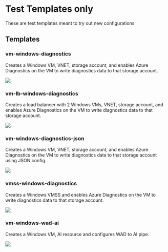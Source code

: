 # Test Templates only
These are test templates meant to try out new configurations



## Templates 

### vm-windows-diagnostics

Creates a Windows VM, VNET, storage account, and enables Azure Diagnostics on the VM to write diagnostics data to that storage account.

<a href="https://portal.azure.com/#create/Microsoft.Template/uri/https%3A%2F%2Fraw.githubusercontent.com%2Fsbtron%2FAzureResourceManagerTemplates%2Fmaster%2FTest%2Fvm-windows-diagnostics%2Fvm-windows-diagnostics%2FTemplates%2FWindowsVirtualMachine.json" target="_blank">
    <img src="http://azuredeploy.net/deploybutton.png"/>
</a>


### vm-lb-windows-diagnostics

Creates a load balancer with 2 Windows VMs, VNET, storage account, and enables Azure Diagnostics on the VM to write diagnostics data to that storage account.

<a href="https://portal.azure.com/#create/Microsoft.Template/uri/https%3A%2F%2Fraw.githubusercontent.com%2Fsbtron%2FAzureResourceManagerTemplates%2Fmaster%2FTest%2Flbvm-windows-diagnostics%2Flbvm-windows-diagnostics%2FTemplates%2FLoadBalancedVirtualMachine.json" target="_blank">
    <img src="http://azuredeploy.net/deploybutton.png"/>
</a>

### vm-windows-diagnostics-json

Creates a Windows VM, VNET, storage account, and enables Azure Diagnostics on the VM to write diagnostics data to that storage account using JSON config.

<a href="https://portal.azure.com/#create/Microsoft.Template/uri/https%3A%2F%2Fraw.githubusercontent.com%2Fsbtron%2FAzureResourceManagerTemplates%2Fmaster%2FTest%2Fvm-windows-diagnostics-json%2Fvm-windows-diagnostics-json%2FTemplates%2FWindowsVirtualMachine.json" target="_blank">
    <img src="http://azuredeploy.net/deploybutton.png"/>
</a>

### vmss-windows-diagnostics

Creates a Windows VMSS and enables Azure Diagnostics on the VM to write diagnostics data to that storage account.

<a href="https://portal.azure.com/#create/Microsoft.Template/uri/https%3A%2F%2Fraw.githubusercontent.com%2Fsbtron%2FAzureResourceManagerTemplates%2Fmaster%2FTest%2Fvmss-windows-diagnostics%2Fvmss-windows-diagnostics%2FTemplates%2FWindowsVirtualMachineScaleSet.json" target="_blank">
    <img src="http://azuredeploy.net/deploybutton.png"/>
</a>

### vm-windows-wad-ai

Creates a Windows VM, AI resource and configures WAD to AI pipe.

<a href="https://portal.azure.com/#create/Microsoft.Template/uri/https%3A%2F%2Fraw.githubusercontent.com%2Fsbtron%2FAzureResourceManagerTemplates%2Fmaster%2FTest%2Fvm-windows-wad-ai%2Fvm-windows-wad-ai%2FTemplates%2FDeploymentTemplate.json" target="_blank">
    <img src="http://azuredeploy.net/deploybutton.png"/>
</a>

